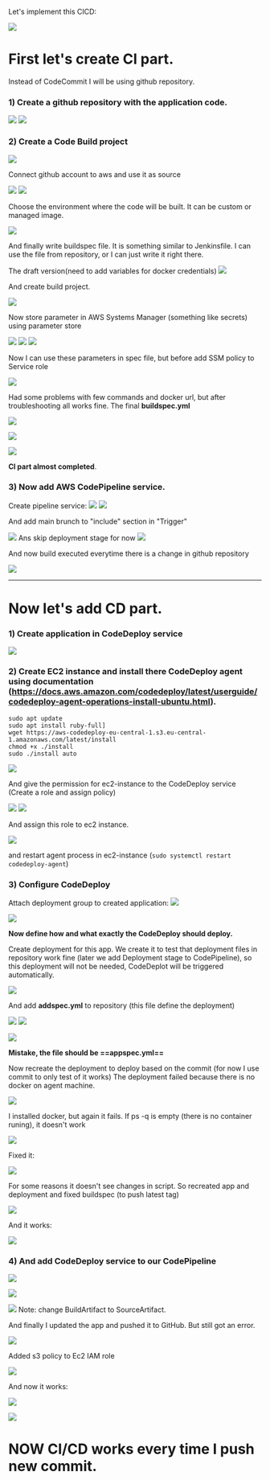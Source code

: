
Let's implement this CICD:

![](https://github.com/Briez-b/DevOpsNotes/blob/main/Attachments/Pasted%20image%2020241108003627.png)



# First let's create CI part.

Instead of CodeCommit I will be using github repository. 

### 1) Create a github repository with the application code.

![](https://github.com/Briez-b/DevOpsNotes/blob/main/Attachments/Pasted%20image%2020241108024426.png)
![](https://github.com/Briez-b/DevOpsNotes/blob/main/Attachments/Pasted%20image%2020241108024442.png)


### 2) Create a **Code Build** project

![](https://github.com/Briez-b/DevOpsNotes/blob/main/Attachments/Pasted%20image%2020241108025100.png)

Connect github account to aws and use it as source

![](https://github.com/Briez-b/DevOpsNotes/blob/main/Attachments/Pasted%20image%2020241108025613.png)
![](https://github.com/Briez-b/DevOpsNotes/blob/main/Attachments/Pasted%20image%2020241108030308.png)

Choose the environment where the code will be built. It can be custom or managed image.

![](https://github.com/Briez-b/DevOpsNotes/blob/main/Attachments/Pasted%20image%2020241108032633.png)

And finally write buildspec file. It is something similar to Jenkinsfile. I can use the file from repository, or I can just write it right there.  

The draft version(need to add variables for docker credentials)
![](https://github.com/Briez-b/DevOpsNotes/blob/main/Attachments/Pasted%20image%2020241108093818.png)

And create build project.

![](https://github.com/Briez-b/DevOpsNotes/blob/main/Attachments/Pasted%20image%2020241108094107.png)

Now store parameter in AWS Systems Manager (something like secrets) using parameter store

![](https://github.com/Briez-b/DevOpsNotes/blob/main/Attachments/Pasted%20image%2020241109032212.png)
![](https://github.com/Briez-b/DevOpsNotes/blob/main/Attachments/Pasted%20image%2020241109032408.png)
![](https://github.com/Briez-b/DevOpsNotes/blob/main/Attachments/Pasted%20image%2020241109032602.png)

Now I can use these parameters in spec file, but before add SSM policy to Service role

![](https://github.com/Briez-b/DevOpsNotes/blob/main/Attachments/Pasted%20image%2020241109041008.png)

Had some problems with few commands and docker url, but after troubleshooting all works fine. The final **buildspec.yml**

![](https://github.com/Briez-b/DevOpsNotes/blob/main/Attachments/Pasted%20image%2020241109045451.png)

![](https://github.com/Briez-b/DevOpsNotes/blob/main/Attachments/Pasted%20image%2020241109045513.png)

![](https://github.com/Briez-b/DevOpsNotes/blob/main/Attachments/Pasted%20image%2020241109045620.png)

**CI part almost completed**.

### 3) Now add AWS CodePipeline service.

Create pipeline service:
![](https://github.com/Briez-b/DevOpsNotes/blob/main/Attachments/Pasted%20image%2020241109050316.png)
![](https://github.com/Briez-b/DevOpsNotes/blob/main/Attachments/Pasted%20image%2020241109050459.png)

And add main brunch to "include" section in "Trigger"

![](https://github.com/Briez-b/DevOpsNotes/blob/main/Attachments/Pasted%20image%2020241109050553.png)
Ans skip deployment stage for now
![](https://github.com/Briez-b/DevOpsNotes/blob/main/Attachments/Pasted%20image%2020241109050624.png)

And now build executed everytime there is a change in github repository

![](https://github.com/Briez-b/DevOpsNotes/blob/main/Attachments/Pasted%20image%2020241109051237.png)

---

# Now let's add CD part.

### 1) Create application in CodeDeploy service

![](https://github.com/Briez-b/DevOpsNotes/blob/main/Attachments/Pasted%20image%2020241110152741.png)

### 2) Create EC2 instance and install there CodeDeploy agent using documentation (https://docs.aws.amazon.com/codedeploy/latest/userguide/codedeploy-agent-operations-install-ubuntu.html).

``` shell
sudo apt update
sudo apt install ruby-full]
wget https://aws-codedeploy-eu-central-1.s3.eu-central-1.amazonaws.com/latest/install
chmod +x ./install
sudo ./install auto
```
![](https://github.com/Briez-b/DevOpsNotes/blob/main/Attachments/Pasted%20image%2020241110162449.png)

And give the permission for ec2-instance to the CodeDeploy service (Create a role and assign policy)

![](https://github.com/Briez-b/DevOpsNotes/blob/main/Attachments/Pasted%20image%2020241110174917.png)
![](https://github.com/Briez-b/DevOpsNotes/blob/main/Attachments/Pasted%20image%2020241110174941.png)


And assign this role to ec2 instance.

![](https://github.com/Briez-b/DevOpsNotes/blob/main/Attachments/Pasted%20image%2020241110175045.png)

and restart agent process in ec2-instance (`sudo systemctl restart codedeploy-agent`)

### 3) Configure CodeDeploy

Attach deployment group to created application:
![](https://github.com/Briez-b/DevOpsNotes/blob/main/Attachments/Pasted%20image%2020241110180640.png)

![](https://github.com/Briez-b/DevOpsNotes/blob/main/Attachments/Pasted%20image%2020241110180942.png)


**Now define how and what exactly the CodeDeploy should deploy.**

Create deployment for this app. We create it to test that deployment files in repository work fine (later we add Deployment stage to CodePipeline), so this deployment will not be needed, CodeDeplot will be triggered automatically.

![](https://github.com/Briez-b/DevOpsNotes/blob/main/Attachments/Pasted%20image%2020241111155912.png)

And add **addspec.yml** to repository (this file define the deployment)

![](https://github.com/Briez-b/DevOpsNotes/blob/main/Attachments/Pasted%20image%2020241111162559.png)
![](https://github.com/Briez-b/DevOpsNotes/blob/main/Attachments/Pasted%20image%2020241111162608.png)

![](https://github.com/Briez-b/DevOpsNotes/blob/main/Attachments/Pasted%20image%2020241111162616.png)

**Mistake, the file should be ==appspec.yml==**

Now recreate the deployment to deploy based on the commit (for now I use commit to only test of it works)
The deployment failed because there is no docker on agent machine. 

![](https://github.com/Briez-b/DevOpsNotes/blob/main/Attachments/Pasted%20image%2020241111164742.png)

I installed docker, but again it fails. If ps -q is empty (there is no container runing), it doesn't work

![](https://github.com/Briez-b/DevOpsNotes/blob/main/Attachments/Pasted%20image%2020241111165232.png)

Fixed it:

![](https://github.com/Briez-b/DevOpsNotes/blob/main/Attachments/Pasted%20image%2020241111165814.png)

For some reasons it doesn't see changes in script. So recreated app and deployment and fixed buildspec (to push latest tag)

![](https://github.com/Briez-b/DevOpsNotes/blob/main/Attachments/Pasted%20image%2020241111174141.png)

And it works:

![](https://github.com/Briez-b/DevOpsNotes/blob/main/Attachments/Pasted%20image%2020241111174300.png)

### 4) And add CodeDeploy service to our CodePipeline

![](https://github.com/Briez-b/DevOpsNotes/blob/main/Attachments/Pasted%20image%2020241111175104.png)

![](https://github.com/Briez-b/DevOpsNotes/blob/main/Attachments/Pasted%20image%2020241111175341.png)

![](https://github.com/Briez-b/DevOpsNotes/blob/main/Attachments/Pasted%20image%2020241111175304.png)
Note: change BuildArtifact to SourceArtifact. 

And finally I updated the app and pushed it to GitHub. But still got an error. 

![](https://github.com/Briez-b/DevOpsNotes/blob/main/Attachments/Pasted%20image%2020241111182411.png)

Added s3 policy to Ec2 IAM role

![](https://github.com/Briez-b/DevOpsNotes/blob/main/Attachments/Pasted%20image%2020241111182615.png)

And now it works:

![](https://github.com/Briez-b/DevOpsNotes/blob/main/Attachments/Pasted%20image%2020241111182735.png)

![](https://github.com/Briez-b/DevOpsNotes/blob/main/Attachments/Pasted%20image%2020241111183308.png)

# NOW CI/CD works every time I push new commit.
